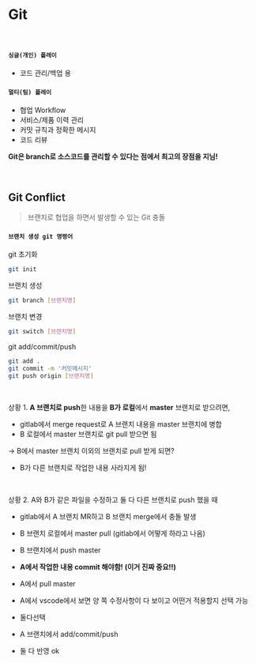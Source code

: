 # Git

<br>

#### `싱글(개인) 플레이`

- 코드 관리/백업 용

#### `멀티(팀) 플레이`

- 협업 Workflow
- 서비스/제품 이력 관리
- 커밋 규칙과 정확한 메시지
- 코드 리뷰

**Git은 branch로 소스코드를 관리할 수 있다는 점에서 최고의 장점을 지님!**

<br>

## Git Conflict

> 브랜치로 협업을 하면서 발생할 수 있는 Git 충돌

#### `브랜치 생성 git 명령어`

git 초기화

```bash
git init
```

브랜치 생성

```bash
git branch [브랜치명]
```

브랜치 변경

```bash
git switch [브랜치명]
```

git add/commit/push

```bash
git add .
git commit -m '커밋메시지'
git push origin [브랜치명]
```

<br>

상황 1. **A 브랜치로 push**한 내용을 **B가 로컬**에서 **master** 브랜치로 받으려면,

- gitlab에서 merge request로 A 브랜치 내용을 master 브랜치에 병합
- B 로컬에서 master 브랜치로 git pull 받으면 됨

-> B에서 master 브랜치 이외의 브랜치로 pull 받게 되면?

- B가 다른 브랜치로 작업한 내용 사라지게 됨!

<br>

상황 2. A와 B가 같은 파일을 수정하고 둘 다 다른 브랜치로 push 했을 때

- gitlab에서 A 브랜치 MR하고 B 브랜치 merge에서 충돌 발생

- B 브랜치 로컬에서 master pull (gitlab에서 어떻게 하라고 나옴)

- B 브랜치에서 push master

- **A에서 작업한 내용 commit 해야함! (이거 진짜 중요!!)**

- A에서 pull master

- A에서 vscode에서 보면 양 쪽 수정사항이 다 보이고 어떤거 적용할지 선택 가능

- 둘다선택

- A 브랜치에서 add/commit/push

- 둘 다 반영 ok

